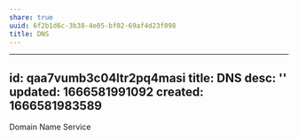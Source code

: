 ```yaml
---
share: true
uuid: 6f2b1d6c-3b38-4e05-bf02-69af4d23f098
title: DNS
---
```

---
id: qaa7vumb3c04ltr2pq4masi
title: DNS
desc: ''
updated: 1666581991092
created: 1666581983589
---
Domain Name Service
